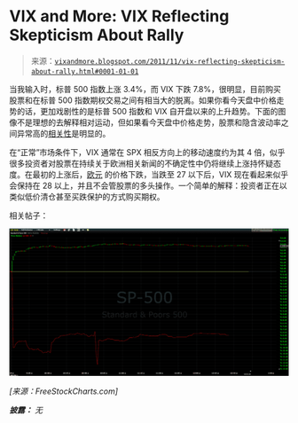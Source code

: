 <!--yml

类别：未分类

日期：2024 年 5 月 18 日 16:47:20

-->

# VIX and More: VIX Reflecting Skepticism About Rally

> 来源：[`vixandmore.blogspot.com/2011/11/vix-reflecting-skepticism-about-rally.html#0001-01-01`](http://vixandmore.blogspot.com/2011/11/vix-reflecting-skepticism-about-rally.html#0001-01-01)

当我输入时，标普 500 指数上涨 3.4%，而 VIX 下跌 7.8%，很明显，目前购买股票和在标普 500 指数期权交易之间有相当大的脱离。如果你看今天盘中价格走势的话，更加戏剧性的是标普 500 指数和 VIX 自开盘以来的上升趋势。下面的图像不是理想的去解释相对运动，但如果看今天盘中价格走势，股票和隐含波动率之间异常高的[相关性](http://vixandmore.blogspot.com/search/label/SPX-VIX%20correlation)是明显的。

在“正常”市场条件下，VIX 通常在 SPX 相反方向上的移动速度约为其 4 倍，似乎很多投资者对股票在持续关于欧洲相关新闻的不确定性中仍将继续上涨持怀疑态度。在最初的上涨后，[欧元](http://vixandmore.blogspot.com/search/label/euro) 的价格下跌，当跌至 27 以下后，VIX 现在看起来似乎会保持在 28 以上，并且不会管股票的多头操作。一个简单的解释：投资者正在以类似低价清仓甚至买跌保护的方式购买期权。

相关帖子：

![](img/358bab23f1f445065148785d9efa821b.png)

*[来源：FreeStockCharts.com]*

***披露：*** *无*
